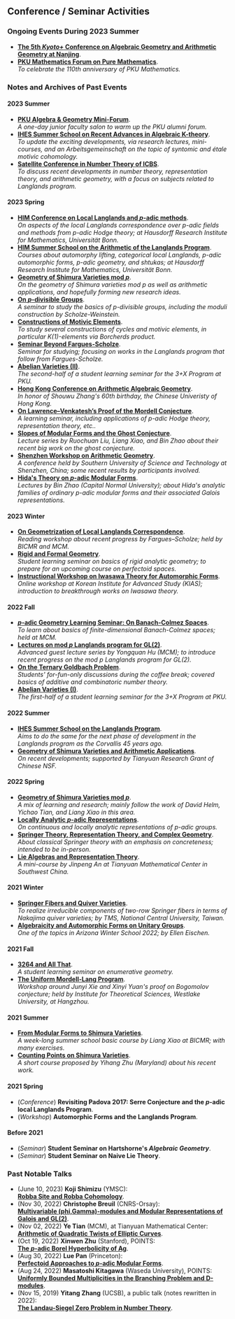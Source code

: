 ## Conference / Seminar Activities

### Ongoing Events During 2023 Summer

- [**The 5th _Kyoto+_ Conference on Algebraic Geometry and Arithmetic Geometry at Nanjing**]().
- [**PKU Mathematics Forum on Pure Mathematics**](./PKUforum/PKUforum.md). <br/>
  _To celebrate the 110th anniversary of PKU Mathematics._

### Notes and Archives of Past Events

#### 2023 Summer

- [**PKU Algebra & Geometry Mini-Forum**](./miniforum2023/miniforum2023.md). <br/>
  _A one-day junior faculty salon to warm up the PKU alumni forum._
- [**IHES Summer School on Recent Advances in Algebraic K-theory**](./IHES23/IHES23.md). <br/>
  _To update the exciting developments, via research lectures, mini-courses, and an Arbeitsgemeinschaft on the topic of syntomic and étale motivic cohomology._
- [**Satellite Conference in Number Theory of ICBS**](./Satellite23/Satellite23.md). <br/>
  _To discuss recent developments in number theory, representation theory, and arithmetic geometry, with a focus on subjects related to Langlands program._

#### 2023 Spring

- [**HIM Conference on Local Langlands and _p_-adic methods**](). <br/>
  _On aspects of the local Langlands correspondence over p-adic fields and methods from p-adic Hodge theory; at Hausdorff Research Institute for Mathematics, Universität Bonn._
- [**HIM Summer School on the Arithmetic of the Langlands Program**](). <br/>
  _Courses about automorphy lifting, categorical local Langlands, p-adic automorphic forms, p-adic geometry, and shtukas; at Hausdorff Research Institute for Mathematics, Universität Bonn._
- [**Geometry of Shimura Varieties mod _p_**](./geomShv23/geomShv23.md). <br/>
  _On the geometry of Shimura varieties mod p as well as arithmetic applications, and hopefully forming new research ideas._
- [**On _p_-divisible Groups**](./pdiv23/pdiv23.md). <br/>
  _A seminar to study the basics of p-divisible groups, including the moduli construction by Scholze-Weinstein._ 
- [**Constructions of Motivic Elements**](./motivic23/motivic23.md). <br/>
  _To study several constructions of cycles and motivic elements, in particular K(1)-elements via Borcherds product._
- [**Seminar Beyond Fargues-Scholze**](./FS23/FS23.md). <br/>
  _Seminar for studying; focusing on works in the Langlands program that follow from Fargues-Scholze._
- [**Abelian Varieties (II)**](./AV2/AV2.md). <br/>
 _The second-half of a student learning seminar for the 3+X Program at PKU._
- [**Hong Kong Conference on Arithmetic Algebraic Geometry**](./CUHK23/CUHK23.md). <br/>
 _In honor of Shouwu Zhang's 60th birthday, the Chinese Univeristy of Hong Kong._
- [**On Lawrence–Venkatesh’s Proof of the Mordell Conjecture**](./LV23/LV23.md). <br/>
 _A learning seminar, including applications of p-adic Hodge theory, representation theory, etc.._
- [**Slopes of Modular Forms and the Ghost Conjecture**](./ghost/ghost.md). <br/>
 _Lecture series by Ruochuan Liu, Liang Xiao, and Bin Zhao about their recent big work on the ghost conjecture._
- [**Shenzhen Workshop on Arithmetic Geometry**](./SUSTech2023/SUSTech2023.md). <br/>
 _A conference held by Southern University of Science and Technology at Shenzhen, China; some recent results by participants involved._
- [**Hida's Theory on _p_-adic Modular Forms**](./Hida23/Hida23.md). <br/>
 _Lectures by Bin Zhao (Capital Normal University); about Hida's analytic families of ordinary p-adic modular forms and their associated Galois representations._

#### 2023 Winter

- [**On Geometrization of Local Langlands Correspondence**](./geometrization/geometrization.md). <br/>
 _Reading workshop about recent progress by Fargues–Scholze; held by BICMR and MCM._
- [**Rigid and Formal Geometry**](./rigid/rigid.md). <br/>
 _Student learning seminar on basics of rigid analytic geometry; to prepare for an upcoming course on perfectoid spaces._
- [**Instructional Workshop on Iwasawa Theory for Automorphic Forms**](./Iwasawa2022/Iwasawa2022.md). <br/>
 _Online workshop at Korean Institute for Advanced Study (KIAS); introduction to breakthrough works on Iwasawa theory._

#### 2022 Fall

- [**_p_-adic Geometry Learning Seminar: On Banach-Colmez Spaces**](./padicBC/padicBC.md). <br/>
 _To learn about basics of finite-dimensional Banach-Colmez spaces; held at MCM._
- [**Lectures on mod _p_ Langlands program for GL(2)**](./ModpLL2022/ModpLL2022.md). <br/>
 _Advanced guest lecture series by Yongquan Hu (MCM); to introduce recent progress on the mod p Langlands program for GL(2)._
- [**On the Ternary Goldbach Problem**](./Goldbach/Goldbach.md). <br/>
 _Students' for-fun-only discussions during the coffee break; covered basics of additive and combinatoric number theory._
- [**Abelian Varieties (I)**](./AV/AV.md). <br/>
 _The first-half of a student learning seminar for the 3+X Program at PKU._


#### 2022 Summer

- [**IHES Summer School on the Langlands Program**](./IHES22/IHES22.md). <br/>
 _Aims to do the same for the next phase of development in the Langlands program as the Corvallis 45 years ago._
- [**Geometry of Shimura Varieties and Arithmetic Applications**](https://bicmr.pku.edu.cn/content/show/17-2759.html). <br/>
 _On recent developments; supported by Tianyuan Research Grant of Chinese NSF._



#### 2022 Spring

- [**Geometry of Shimura Varieties mod _p_**](./modpShv/modpShv.md). <br/>
 _A mix of learning and research; mainly follow the work of David Helm, Yichao Tian, and Liang Xiao in this area._
- [**Locally Analytic _p_-adic Representations**](./locanRep/locanRep.md). <br/>
 _On continuous and locally analytic representations of p-adic groups._
- [**Springer Theory, Representation Theory, and Complex Geometry**](./Springer/2022spring.md). <br/>
 _About classical Springer theory with an emphasis on concreteness; intended to be in-person._
- [**Lie Algebras and Representation Theory**](./genlie/lie2022.md). <br/>
 _A mini-course by Jinpeng An at Tianyuan Mathematical Center in Southwest China._

#### 2021 Winter
- [**Springer Fibers and Quiver Varieties**](./Springer/TMS-Springer.md). <br/>
 _To realize irreducible components of two-row Springer fibers in terms of Nakajima quiver varieties; by TMS, National Central University, Taiwan._
- [**Algebraicity and Automorphic Forms on Unitary Groups**](https://swc-math.github.io/aws/2022/index.html). <br/>
 _One of the topics in Arizona Winter School 2022; by Ellen Eischen._

#### 2021 Fall

- [**3264 and All That**](./3264/3264.md). <br/>
 _A student learning seminar on enumerative geometry._
- [**The Uniform Mordell-Lang Program**](./westlake2021/westlake2021.md). <br/>
 _Workshop around Junyi Xie and Xinyi Yuan's proof on Bogomolov conjecture; held by Institute for Theoretical Sciences, Westlake University, at Hangzhou._

#### 2021 Summer

- [**From Modular Forms to Shimura Varieties**](./Sh2021summer/Sh2021summer.md). <br/>
 _A week-long summer school basic course by Liang Xiao at BICMR; with many exercises._
- [**Counting Points on Shimura Varieties**](./Zhu2021summer/Zhu2021summer.md). <br/>
 _A short course proposed by Yihang Zhu (Maryland) about his recent work._

#### 2021 Spring

- (_Conference_) **Revisiting Padova 2017: Serre Conjecture and the _p_-adic local Langlands Program**.
- (_Workshop_) **Automorphic Forms and the Langlands Program**.

#### Before 2021

- (_Seminar_) **Student Seminar on Hartshorne's _Algebraic Geometry_**.
- (_Seminar_) **Student Seminar on Naive Lie Theory**.


### Past Notable Talks

- (June 10, 2023) **Koji Shimizu** (YMSC): <br/>
  [**Robba Site and Robba Cohomology**](./MiniTalks/Shimizu610.pdf).
- (Nov 30, 2022) **Christophe Breuil** (CNRS-Orsay): <br/>
  [**Multivariable (phi,Gamma)-modules and Modular Representations of Galois and GL(2)**](./MiniTalks/Breuil.md).
- (Nov 02, 2022) **Ye Tian** (MCM), at Tianyuan Mathematical Center: <br/>
  [**Arithmetic of Quadratic Twists of Elliptic Curves**](./MiniTalks/Tian1102.pdf).
- (Oct 19, 2022) **Xinwen Zhu** (Stanford), POINTS: <br/>
  [**The _p_-adic Borel Hyperbolicity of Ag**](./MiniTalks/Zhu1019.md).
- (Aug 30, 2022) **Lue Pan** (Princeton): <br/>
  [**Perfectoid Approaches to _p_-adic Modular Forms**](./MiniTalks/pAdicPerfectoid.md).
- (Aug 24, 2022) **Masatoshi Kitagawa** (Waseda University), POINTS: <br/>
  [**Uniformly Bounded Multiplicities in the Branching Problem and D-modules**](./MiniTalks/unibd.md).
- (Nov 15, 2019) **Yitang Zhang** (UCSB), a public talk (notes rewritten in 2022): <br/>
  [**The Landau-Siegel Zero Problem in Number Theory**](./miscellanea/Landau-Siegel.pdf). 
